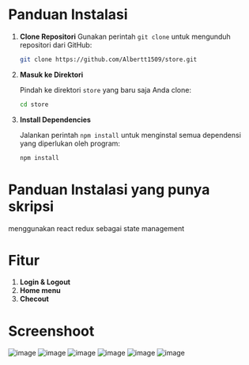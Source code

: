 # Panduan Instalasi 

1. **Clone Repositori**
     Gunakan perintah `git clone` untuk mengunduh repositori dari GitHub:

    ```bash
    git clone https://github.com/Albertt1509/store.git
    ```
2. **Masuk ke Direktori**

    Pindah ke direktori `store` yang baru saja Anda clone:

    ```bash
    cd store
    ```
3. **Install Dependencies**

    Jalankan perintah `npm install` untuk menginstal semua dependensi yang diperlukan oleh program:

    ```bash
    npm install
    ```
# Panduan Instalasi yang punya skripsi
menggunakan react redux sebagai state management

# Fitur
1. **Login & Logout**
2. **Home menu**
3. **Checout**

# Screenshoot
![image](https://github.com/Albertt1509/store/assets/94915933/eb925365-1c6b-47ba-b6c4-4aa91a72d227)
![image](https://github.com/Albertt1509/store/assets/94915933/fd3386b7-021b-433a-83a1-8e100b025016)
![image](https://github.com/Albertt1509/store/assets/94915933/3471c1ba-f3c7-41e0-a8e4-db5c2c3bcbad)
![image](https://github.com/Albertt1509/store/assets/94915933/e93369f6-27a3-4a8d-961b-204bcfa23d0b)
![image](https://github.com/Albertt1509/store/assets/94915933/be00f64f-a249-42be-a537-1e8b4db9f6bb)
![image](https://github.com/Albertt1509/store/assets/94915933/54374928-9af9-451a-a1f3-428f67bf29cb)





